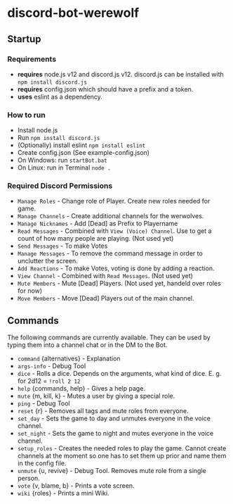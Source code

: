 # discord-bot-werewolf

## Startup

### Requirements
* **requires** node.js v12 and discord.js v12. discord.js can be installed with `npm install discord.js`
* **requires** config.json which should have a prefix and a token.
* **uses** eslint as a dependency.

### How to run
* Install node.js
* Run `npm install discord.js`
* (Optionally) install eslint `npm install eslint`
* Create config.json (See example-config.json)
* On Windows: run `startBot.bat`
* On Linux: run in Terminal `node .`

### Required Discord Permissions
* `Manage Roles` - Change role of Player. Create new roles needed for game.
* `Manage Channels` - Create additional channels for the werwolves.
* `Manage Nicknames` - Add [Dead] as Prefix to Playername
* `Read Messages` - Combined with `View (Voice) Channel`. Use to get a count of how many people are playing. (Not used yet)
* `Send Messages` - To make Votes
* `Manage Messages` - To remove the command message in order to unclutter the screen.
* `Add Reactions` - To make Votes, voting is done by adding a reaction.
* `View Channel` - Combined with `Read Messages`. (Not used yet)
* `Mute Members` - Mute [Dead] Players. (Not used yet, handeld over roles for now)
* `Move Members` - Move [Dead] Players out of the main channel.

## Commands
The following commands are currently available.
They can be used by typing them into a channel chat or in the DM to the Bot.

* `command` {alternatives} - Explanation
* `args-info` - Debug Tool
* `dice` - Rolls a dice. Depends on the arguments, what kind of dice. E. g. for 2d12 = `!roll 2 12`
* `help` {commands, help} - Gives a help page.
* `mute` {m, kill, k} - Mutes a user by giving a special role.
* `ping` - Debug Tool
* `reset` {r} - Removes all tags and mute roles from everyone.
* `set_day` - Sets the game to day and unmutes everyone in the voice channel.
* `set_night` - Sets the game to night and mutes everyone in the voice channel.
* `setup_roles` - Creates the needed roles to play the game. Cannot create channels at the moment so one has to set them up prior and name them in the config file.
* `unmute` {u, revive} - Debug Tool. Removes mute role from a single person.
* `vote` {v, blame, b} - Prints a vote screen.
* `wiki` {roles} - Prints a mini Wiki.
